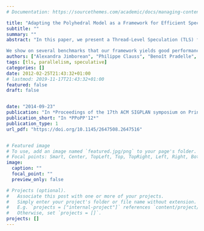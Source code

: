 ```yaml
---
# Documentation: https://sourcethemes.com/academic/docs/managing-content/

title: "Adapting the Polyhedral Model as a Framework for Efficient Speculative Parallelization"
subtitle: ""
summary: ""
abstract: "In this paper, we present a Thread-Level Speculation (TLS) framework whose main feature is to be able to speculatively parallelize a sequential loop nest in various ways, by re-scheduling its iterations. The transformation to be applied is selected at runtime with the goal of minimizing the number of rollbacks and maximizing performance. We perform code transformations by applying the polyhedral model that we adapted for speculative and runtime code parallelization. For this purpose, we design a parallel code pattern which is patched by our runtime system according to the profiling information collected on some execution samples. Adaptability is ensured by considering chunks of code of various sizes, that are launched successively, each of which being parallelized in a different manner, or run sequentially, depending on the currently observed behavior for accessing memory.

We show on several benchmarks that our framework yields good performance on codes which could not be handled efficiently by previously proposed TLS systems."
authors: ["Alexandra Jimborean", "Philippe Clauss", "Benoît Pradelle", "Luis Mastrangelo", "Vincent Loechner"]
tags: [tls, parallelism, speculative]
categories: []
date: 2012-02-25T21:43:32+01:00
# lastmod: 2019-11-17T21:43:32+01:00
featured: false
draft: false


date: "2014-09-23"
publication: "In *Proceedings of the 17th ACM SIGPLAN symposium on Principles and Practice of Parallel Programming (PPoPP'12)*, ACM."
publication_short: "In *PPoPP'12*"
publication_type: 1
url_pdf: "https://doi.org/10.1145/2647508.2647516"


# Featured image
# To use, add an image named `featured.jpg/png` to your page's folder.
# Focal points: Smart, Center, TopLeft, Top, TopRight, Left, Right, BottomLeft, Bottom, BottomRight.
image:
  caption: ""
  focal_point: ""
  preview_only: false

# Projects (optional).
#   Associate this post with one or more of your projects.
#   Simply enter your project's folder or file name without extension.
#   E.g. `projects = ["internal-project"]` references `content/project/deep-learning/index.md`.
#   Otherwise, set `projects = []`.
projects: []
---
```

